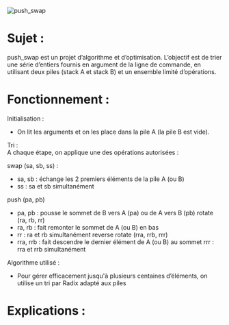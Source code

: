 ![push_swap](https://github.com/user-attachments/assets/0964941e-bf0f-4fec-9e55-0276531e1aaa)

# Sujet :
push_swap est un projet d’algorithme et d’optimisation. L’objectif est de trier une série d’entiers fournis en argument de la ligne de commande, en utilisant deux piles (stack A et stack B) et un ensemble limité d’opérations.

# Fonctionnement :
Initialisation : 
- On lit les arguments et on les place dans la pile A (la pile B est vide).

Tri : <br>
A chaque étape, on applique une des opérations autorisées : <br>

swap (sa, sb, ss) :
- sa, sb : échange les 2 premiers éléments de la pile A (ou B)
- ss : sa et sb simultanément





push (pa, pb)
- pa, pb : pousse le sommet de B vers A (pa) ou de A vers B (pb)
rotate (ra, rb, rr)
- ra, rb : fait remonter le sommet de A (ou B) en bas
- rr : ra et rb simultanément
reverse rotate (rra, rrb, rrr)
- rra, rrb : fait descendre le dernier élément de A (ou B) au sommet
rrr	: rra et rrb simultanément

Algorithme utilisé :
- Pour gérer efficacement jusqu'à plusieurs centaines d’éléments, on utilise un tri par Radix adapté aux piles

# Explications :

